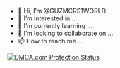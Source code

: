 - 👋 Hi, I’m @GUZMCRS1WORLD
- 👀 I’m interested in ...
- 🌱 I’m currently learning ...
- 💞️ I’m looking to collaborate on ...
- 📫 How to reach me ...

<!---
GUZMCRS1WORLD/GUZMCRS1WORLD is a ✨ special ✨ repository because its `README.md` (this file) appears on your GitHub profile.
You can click the Preview link to take a look at your changes.
--->
<a href="//www.dmca.com/Protection/Status.aspx?ID=462b1556-f8dd-48b7-a4e5-21fe7a46c7e2" title="DMCA.com Protection Status" class="dmca-badge"> <img src ="https://images.dmca.com/Badges/dmca_protected_sml_120k.png?ID=462b1556-f8dd-48b7-a4e5-21fe7a46c7e2"  alt="DMCA.com Protection Status" /></a>  <script src="https://images.dmca.com/Badges/DMCABadgeHelper.min.js"> </script>
